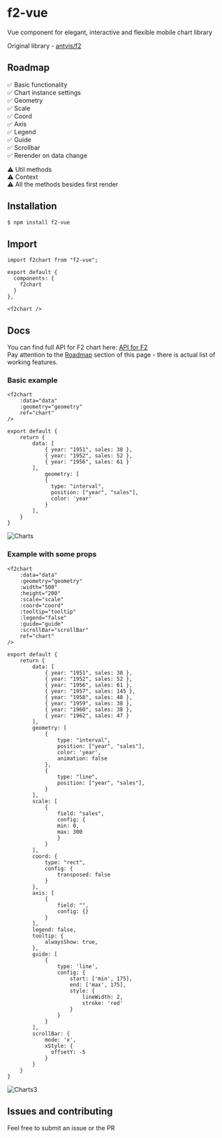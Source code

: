 # f2-vue

Vue component for elegant, interactive and flexible mobile chart library

Original library - [antvis/f2](https://github.com/antvis/f2 "antvis/f2")

## Roadmap

✅ Basic functionality  
✅ Chart instance settings  
✅ Geometry  
✅ Scale  
✅ Coord  
✅ Axis  
✅ Legend  
✅ Guide  
✅ Scrollbar  
✅ Rerender on data change

⚠️ Util methods  
⚠️ Context  
⚠️ All the methods besides first render

## Installation

```bash
$ npm install f2-vue
```

## Import

```
import f2chart from "f2-vue";
```

```
export default {
  components: {
    f2chart
  }
},
```

```
<f2chart />
```

## Docs

You can find full API for F2 chart here: [API for F2](https://antv.gitbook.io/f2/api/ "API for F2")  
Pay attention to the [Roadmap](#Roadmap "Roadmap") section of this page - there is actual list of working features.

### Basic example

```
<f2chart
	:data="data"
	:geometry="geometry"
	ref="chart"
/>
```

```
export default {
	return {
		data: [
			{ year: "1951", sales: 38 },
			{ year: "1952", sales: 52 },
			{ year: "1956", sales: 61 }
		],
			geometry: [
			{
			  type: "interval",
			  position: ["year", "sales"],
			  color: 'year'
			}
		],
	}
}
```

![Charts](https://user-images.githubusercontent.com/29502063/67677996-8b5c3f80-f996-11e9-838c-e5bffa0abb13.PNG)

### Example with some props

```
<f2chart
	:data="data"
	:geometry="geometry"
	:width="500"
	:height="200"
	:scale="scale"
	:coord="coord"
	:tooltip="tooltip"
	:legend="false"
	:guide="guide"
	:scrollBar="scrollBar"
	ref="chart"
/>
```

```
export default {
	return {
		data: [
			{ year: "1951", sales: 38 },
			{ year: "1952", sales: 52 },
			{ year: "1956", sales: 61 },
			{ year: "1957", sales: 145 },
			{ year: "1958", sales: 48 },
			{ year: "1959", sales: 38 },
			{ year: "1960", sales: 38 },
			{ year: "1962", sales: 47 }
		],
		geometry: [
			{
				type: "interval",
				position: ["year", "sales"],
				color: 'year',
				animation: false
			},
			{
				type: "line",
				position: ["year", "sales"],
			}
		],
		scale: [
			{
				field: "sales",
				config: {
				min: 0,
				max: 300
				}
			}
		],
		coord: {
			type: "rect",
			config: {
				transposed: false
			}
		},
		axis: [
			{
				field: "",
				config: {}
			}
		],
		legend: false,
		tooltip: {
			alwaysShow: true,
		},
		guide: [
		  	{
				type: 'line',
				config: {
					start: ['min', 175],
					end: ['max', 175],
					style: {
						lineWidth: 2,
						stroke: 'red'
					}
				}
		  	}
		],
		scrollBar: {
			mode: 'x',
			xStyle: {
			  offsetY: -5
			}
		}
	}
}
```

![Charts3](https://user-images.githubusercontent.com/29502063/67678557-efcbce80-f997-11e9-926d-7bcf60952999.PNG)

## Issues and contributing

Feel free to submit an issue or the PR
